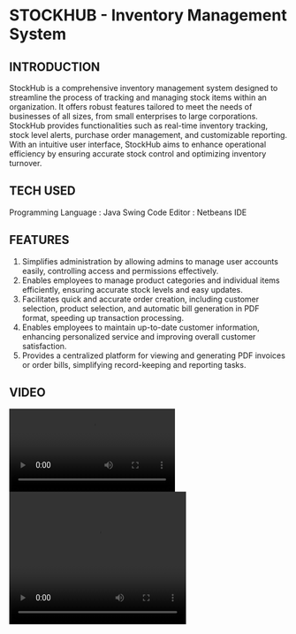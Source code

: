 # **STOCKHUB - Inventory Management System**
## INTRODUCTION
StockHub is a comprehensive inventory management system designed to streamline the process of tracking and managing stock items within an organization. It offers robust features tailored to meet the needs of businesses of all sizes, from small enterprises to large corporations. StockHub provides functionalities such as real-time inventory tracking, stock level alerts, purchase order management, and customizable reporting. With an intuitive user interface, StockHub aims to enhance operational efficiency by ensuring accurate stock control and optimizing inventory turnover.
## TECH USED
Programming Language : Java Swing
Code Editor : Netbeans IDE
## FEATURES
1. Simplifies administration by allowing admins to manage user accounts easily, controlling access and permissions effectively.
2. Enables employees to manage product categories and individual items efficiently, ensuring accurate stock levels and easy updates.
3. Facilitates quick and accurate order creation, including customer selection, product selection, and automatic bill generation in PDF format, speeding up transaction processing.
4. Enables employees to maintain up-to-date customer information, enhancing personalized service and improving overall customer satisfaction.
5. Provides a centralized platform for viewing and generating PDF invoices or order bills, simplifying record-keeping and reporting tasks.
## VIDEO
![](my_video.mov)
<video width="320" height="240" controls>
  <source src="C:\Users\subas\Desktop\DBMS PROJECT\stockhub_project.mp4" type="video/mp4">
</video>
